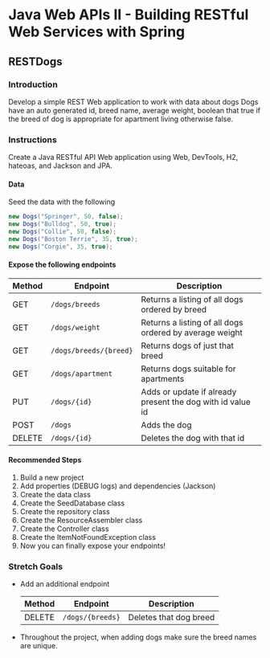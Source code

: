 # Java Web APIs II - Building RESTful Web Services with Spring

## RESTDogs

### Introduction

Develop a simple REST Web application to work with data about dogs Dogs have an auto generated id, breed name, average 
weight, boolean that true if the breed of dog is appropriate for apartment living otherwise false.

### Instructions

Create a Java RESTful API Web application using Web, DevTools, H2, hateoas, and Jackson and JPA.

#### Data

Seed the data with the following

```` java
new Dogs("Springer", 50, false);
new Dogs("Bulldog", 50, true);
new Dogs("Collie", 50, false);
new Dogs("Boston Terrie", 35, true);
new Dogs("Corgie", 35, true);
````

#### Expose the following endpoints

| Method | Endpoint                 | Description                                                  |
| ------ | -------------------------| -------------------------------------------------------------|
| GET    | `/dogs/breeds`           | Returns a listing of all dogs ordered by breed               |
| GET    | `/dogs/weight`           | Returns a listing of all dogs ordered by average weight      |
| GET    | `/dogs/breeds/{breed}`   | Returns dogs of just that breed                              |
| GET    | `/dogs/apartment`        | Returns dogs suitable for apartments                         |
| PUT    | `/dogs/{id}`             | Adds or update if already present the dog with id value id   |
| POST   | `/dogs`                  | Adds the dog                                                 |
| DELETE | `/dogs/{id}`             | Deletes the dog with that id                                 |

#### Recommended Steps
1. Build a new project
2. Add properties (DEBUG logs) and dependencies (Jackson)
3. Create the data class
4. Create the SeedDatabase class
5. Create the repository class
6. Create the ResourceAssembler class
7. Create the Controller class
8. Create the ItemNotFoundException class
9. Now you can finally expose your endpoints!

### Stretch Goals

- Add an additional endpoint

    | Method | Endpoint                 | Description                 |
    | ------ | -------------------------| ----------------------------|
    | DELETE | `/dogs/{breeds}`         | Deletes that dog breed      |

- Throughout the project, when adding dogs make sure the breed names are unique.